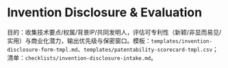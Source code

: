 # Invention Disclosure & Evaluation

目的：收集技术要点/权属/背景IP/共同发明人，评估可专利性（新颖/非显而易见/实用）与商业化潜力，输出优先级与保密窗口。模板：`templates/invention-disclosure-form-tmpl.md`、`templates/patentability-scorecard-tmpl.csv`；清单：`checklists/invention-disclosure-intake.md`。
